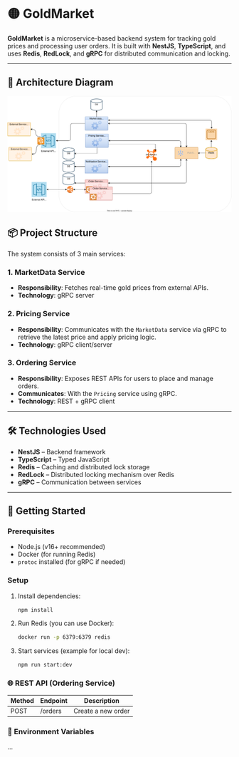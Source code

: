 # 🟡 GoldMarket

**GoldMarket** is a microservice-based backend system for tracking gold prices and processing user orders. It is built with **NestJS**, **TypeScript**, and uses **Redis**, **RedLock**, and **gRPC** for distributed communication and locking.

---

## 🧭 Architecture Diagram

![GoldMarket Architecture](./documention/goldMarket.svg)


## 📦 Project Structure

The system consists of 3 main services:

### 1. **MarketData Service**
- **Responsibility**: Fetches real-time gold prices from external APIs.
- **Technology**: gRPC server

### 2. **Pricing Service**
- **Responsibility**: Communicates with the `MarketData` service via gRPC to retrieve the latest price and apply pricing logic.
- **Technology**: gRPC client/server

### 3. **Ordering Service**
- **Responsibility**: Exposes REST APIs for users to place and manage orders.
- **Communicates**: With the `Pricing` service using gRPC.
- **Technology**: REST + gRPC client

---

## 🛠️ Technologies Used

- **NestJS** – Backend framework
- **TypeScript** – Typed JavaScript
- **Redis** – Caching and distributed lock storage
- **RedLock** – Distributed locking mechanism over Redis
- **gRPC** – Communication between services

---

## 🚀 Getting Started

### Prerequisites

- Node.js (v16+ recommended)
- Docker (for running Redis)
- `protoc` installed (for gRPC if needed)

### Setup

1. Install dependencies:

   ```bash
   npm install

2. Run Redis (you can use Docker):   

   ```bash
   docker run -p 6379:6379 redis


3. Start services (example for local dev):

   ```bash
   npm run start:dev

### 🌐 REST API (Ordering Service)

| Method | Endpoint | Description           |
| ------ | -------- | --------------------- |
| POST   | /orders  | Create a new order    |


### 📁 Environment Variables
...
